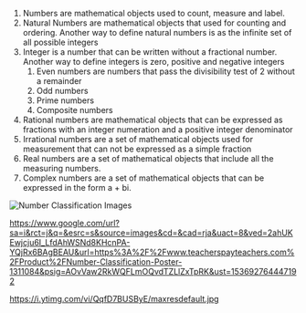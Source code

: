 1. Numbers are mathematical objects used to count, measure and label. 
1. Natural Numbers are mathematical objects that used for counting and ordering. Another way to define natural numbers is as the infinite set of all possible integers
1. Integer is a number that can be written without a fractional number. Another way to define integers is zero, positive and negative integers
    1. Even numbers are numbers that pass the divisibility test of 2 without a remainder
    1. Odd numbers
    1. Prime numbers
    1. Composite numbers
1. Rational numbers are mathematical objects that can be expressed as fractions with an integer numeration and a positive integer denominator
1. Irrational numbers are a set of mathematical objects used for measurement that can not be expressed as a simple fraction
1. Real numbers are a set of mathematical objects that include all the measuring numbers. 
1. Complex numbers are a set of mathematical objects that can be expressed in the form a + bi. 

![Number Classification Images](https://www.google.com/url?sa=i&rct=j&q=&esrc=s&source=images&cd=&cad=rja&uact=8&ved=2ahUKEwj0uYLm-7fdAhUSON8KHSLJCUkQjRx6BAgBEAU&url=https%3A%2F%2Fwww.slideshare.net%2Fkliegey524%2Fclassification-of-numbers-and-variables-and-expression-presentation&psig=AOvVaw2RkWQFLmOQvdTZLlZxTpRK&ust=1536927644471928)

https://www.google.com/url?sa=i&rct=j&q=&esrc=s&source=images&cd=&cad=rja&uact=8&ved=2ahUKEwjcju6I_LfdAhWSNd8KHcnPA-YQjRx6BAgBEAU&url=https%3A%2F%2Fwww.teacherspayteachers.com%2FProduct%2FNumber-Classification-Poster-1311084&psig=AOvVaw2RkWQFLmOQvdTZLlZxTpRK&ust=153692764447192

https://i.ytimg.com/vi/QqfD7BUSByE/maxresdefault.jpg
